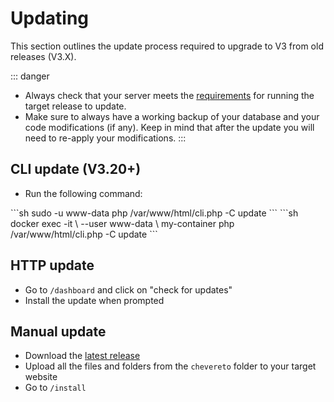 # Updating

This section outlines the update process required to upgrade to V3 from old releases (V3.X).

::: danger
* Always check that your server meets the [requirements](../setup/system/requirements.md) for running the target release to update.
* Make sure to always have a working backup of your database and your code modifications (if any). Keep in mind that after the update you will need to re-apply your modifications.
:::

## CLI update (V3.20+)

* Run the following command:

<code-group>
<code-block title="Shell">
```sh
sudo -u www-data php /var/www/html/cli.php -C update
```
</code-block>

<code-block title="Docker">
```sh
docker exec -it \
    --user www-data \
    my-container php /var/www/html/cli.php -C update
```
</code-block>
</code-group>

## HTTP update

* Go to `/dashboard` and click on "check for updates"
* Install the update when prompted

## Manual update

* Download the [latest release](https://chevereto.com/panel/downloads)
* Upload all the files and folders from the `chevereto` folder to your target website
* Go to `/install`
